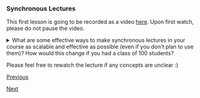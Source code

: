 ### Synchronous Lectures

This first lesson is going to be recorded as a video [here](TODO). Upon first watch, please do not pause the video.

<details><summary>What are some effective ways to make synchronous lectures in your course as scalable and effective as possible (even if you don't plan to use them)? How would this change if you had a class of 100 students?</summary>
<p>
Breakout rooms (or group work) allow for synchronous lectures to involve social learning, even at a large scale. Additionally, the ability of synchronicity to allow students to see their questions answered with diagrams, demonstrations, or specific responses at the time of asking can be a great benfit.
</p>
</details>

Please feel free to rewatch the lecture if any concepts are unclear :)

[Previous](overview.md)

[Next](flipped_classroom.md)